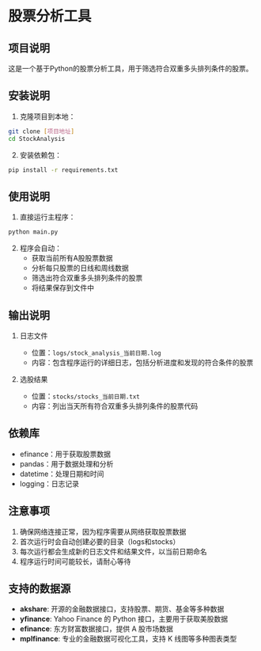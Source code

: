 # 股票分析工具

## 项目说明
这是一个基于Python的股票分析工具，用于筛选符合双重多头排列条件的股票。

## 安装说明

1. 克隆项目到本地：
```bash
git clone [项目地址]
cd StockAnalysis
```

2. 安装依赖包：
```bash
pip install -r requirements.txt
```

## 使用说明

1. 直接运行主程序：
```bash
python main.py
```

2. 程序会自动：
   - 获取当前所有A股股票数据
   - 分析每只股票的日线和周线数据
   - 筛选出符合双重多头排列条件的股票
   - 将结果保存到文件中

## 输出说明

1. 日志文件
   - 位置：`logs/stock_analysis_当前日期.log`
   - 内容：包含程序运行的详细日志，包括分析进度和发现的符合条件的股票

2. 选股结果
   - 位置：`stocks/stocks_当前日期.txt`
   - 内容：列出当天所有符合双重多头排列条件的股票代码

## 依赖库

- efinance：用于获取股票数据
- pandas：用于数据处理和分析
- datetime：处理日期和时间
- logging：日志记录

## 注意事项

1. 确保网络连接正常，因为程序需要从网络获取股票数据
2. 首次运行时会自动创建必要的目录（logs和stocks）
3. 每次运行都会生成新的日志文件和结果文件，以当前日期命名
4. 程序运行时间可能较长，请耐心等待

## 支持的数据源

- **akshare**: 开源的金融数据接口，支持股票、期货、基金等多种数据
- **yfinance**: Yahoo Finance 的 Python 接口，主要用于获取美股数据
- **efinance**: 东方财富数据接口，提供 A 股市场数据
- **mplfinance**: 专业的金融数据可视化工具，支持 K 线图等多种图表类型